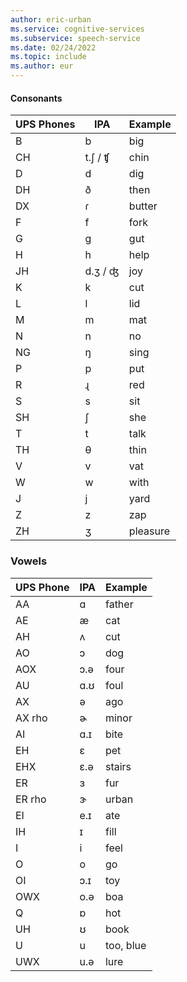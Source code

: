 ```yaml
---
author: eric-urban
ms.service: cognitive-services
ms.subservice: speech-service
ms.date: 02/24/2022
ms.topic: include
ms.author: eur
---
```


#### Consonants

| UPS Phones | IPA     | Example  |
|------------|---------|----------|
| B          | b       | big      |
| CH         | t.ʃ / ʧ | chin     |
| D          | d       | dig      |
| DH         | ð       | then     |
| DX         | ɾ       | butter   |
| F          | f       | fork     |
| G          | g       | gut      |
| H          | h       | help     |
| JH         | d.ʒ / ʤ | joy      |
| K          | k       | cut      |
| L          | l       | lid      |
| M          | m       | mat      |
| N          | n       | no       |
| NG         | ŋ       | sing     |
| P          | p       | put      |
| R          | ɻ       | red      |
| S          | s       | sit      |
| SH         | ʃ       | she      |
| T          | t       | talk     |
| TH         | θ       | thin     |
| V          | v       | vat      |
| W          | w       | with     |
| J          | j       | yard     |
| Z          | z       | zap      |
| ZH         | ʒ       | pleasure |

### Vowels

| UPS Phone | IPA | Example   |
|-----------|-----|-----------|
| AA        | ɑ   | father    |
| AE        | æ   | cat       |
| AH        | ʌ   | cut       |
| AO        | ɔ   | dog       |
| AOX       | ɔ.ə | four      |
| AU        | ɑ.ʊ | foul      |
| AX        | ə   | ago       |
| AX rho    | ɚ   | minor     |
| AI        | ɑ.ɪ | bite      |
| EH        | ɛ   | pet       |
| EHX       | ɛ.ə | stairs    |
| ER        | ɜ   | fur       |
| ER rho    | ɝ   | urban     |
| EI        | e.ɪ | ate       |
| IH        | ɪ   | fill      |
| I         | i   | feel      |
| O         | o   | go        |
| OI        | ɔ.ɪ | toy       |
| OWX       | o.ə | boa       |
| Q         | ɒ   | hot       |
| UH        | ʊ   | book      |
| U         | u   | too, blue |
| UWX       | u.ə | lure      |
